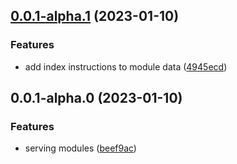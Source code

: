 ## [0.0.1-alpha.1](https://github.com/feroomjs/feroomjs/compare/v0.0.1-alpha.0...v0.0.1-alpha.1) (2023-01-10)


### Features

* add index instructions to module data ([4945ecd](https://github.com/feroomjs/feroomjs/commit/4945ecde83d20250114fac343a90e74bf0dcb599))



## 0.0.1-alpha.0 (2023-01-10)


### Features

* serving modules ([beef9ac](https://github.com/feroomjs/feroomjs/commit/beef9ac84c95d16f87c7badc00b35548d556329c))



